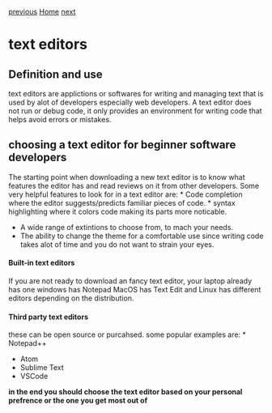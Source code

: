 [previous](https://dinaalsaid.github.io/learning-journal/reading01) [Home](https://dinaalsaid.github.io/learning-journal/)
 [next](https://dinaalsaid.github.io/learning-journal/reading03)


# text editors
## Definition and use
text editors are applictions or softwares for writing and managing text that is used by alot of developers especially web developers. A text editor does not run or debug code, it only provides an environment for writing code that helps avoid errors or mistakes.

## choosing a text editor for beginner software developers
The starting point when downloading a new text editor is to know what features the editor has and read reviews on it from other developers.
Some very helpful features to look for in a text editor are: * Code completion where the editor suggests/predicts familiar pieces of code. * syntax highlighting where it colors code making its parts more noticable.
* A wide range of extintions to choose from, to mach your needs.
* The ability to change the theme for a comfortable use since writing code takes alot of time and you do not want to strain your eyes.


#### Built-in text editors
If you are not ready to download an fancy text editor, your laptop already has one
windows has Notepad MacOS has Text Edit and Linux has different editors depending on the distribution.

#### Third party text editors
these can be open source or purcahsed. some popular examples are: * Notepad++
* Atom 
* Sublime Text
* VSCode

**in the end you should choose the text editor based on your personal prefrence or the one you get most out of**
